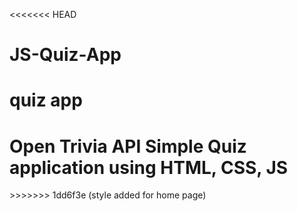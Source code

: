 <<<<<<< HEAD
# JS-Quiz-App
quiz app 
=======
<h1>Open Trivia API Simple Quiz application using HTML, CSS, JS</h1>
>>>>>>> 1dd6f3e (style added for home page)
